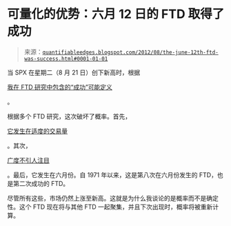 <!--yml

类别：未分类

日期：2024 年 05 月 18 日 08:47:28

-->

# 可量化的优势：六月 12 日的 FTD 取得了成功

> 来源：[`quantifiableedges.blogspot.com/2012/08/the-june-12th-ftd-was-success.html#0001-01-01`](http://quantifiableedges.blogspot.com/2012/08/the-june-12th-ftd-was-success.html#0001-01-01)

当 SPX 在星期二（8 月 21 日）创下新高时，根据

[我在 FTD 研究中包含的“成功”可能定义](http://quantifiableedges.blogspot.com/2008/01/ibd-follow-through-days-pt-1-are-they.html)

。

根据多个 FTD 研究，这次破坏了概率。首先，

[它发生在适度的交易量](http://quantifiableedges.blogspot.com/2012/06/ftds-on-moderate-volume.html)

。其次，

[广度不引人注目](http://quantifiableedges.blogspot.com/2012/05/ftd-arrives-on-moderate-breadth.html)

。最后，它发生在六月份。自 1971 年以来，这是第八次在六月份发生的 FTD，也是第二次成功的 FTD。

尽管所有这些，市场仍然上涨至新高。这就是为什么我谈论的是概率而不是确定性。这个 FTD 现在将与其他 FTD 一起聚集，并且下次出现时，概率将被重新计算。
